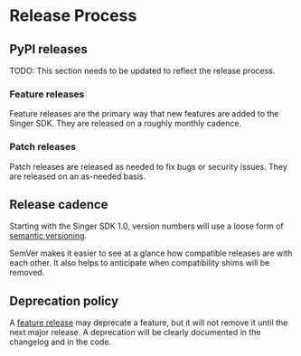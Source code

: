 # Release Process

## PyPI releases

TODO: This section needs to be updated to reflect the release process.

### Feature releases

Feature releases are the primary way that new features are added to the Singer SDK. They are released on a roughly monthly cadence.

### Patch releases

Patch releases are released as needed to fix bugs or security issues. They are released on an as-needed basis.

## Release cadence

Starting with the Singer SDK 1.0, version numbers will use a loose form of [semantic versioning](https://semver.org/).

SemVer makes it easier to see at a glance how compatible releases are with each other. It also helps to anticipate when compatibility shims will be removed.

## Deprecation policy

A [feature release](#feature-releases) may deprecate a feature, but it will not remove it until the next major release. A deprecation will be clearly documented in the changelog and in the code.
